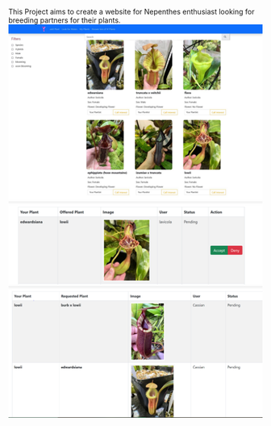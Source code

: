 This Project aims to create a website for Nepenthes enthusiast looking for breeding partners for their plants.
![alt text](/examples/old_example.jpg)
![alt text](/examples/transaction_offer.PNG)
![alt text](/examples/requests.PNG)


